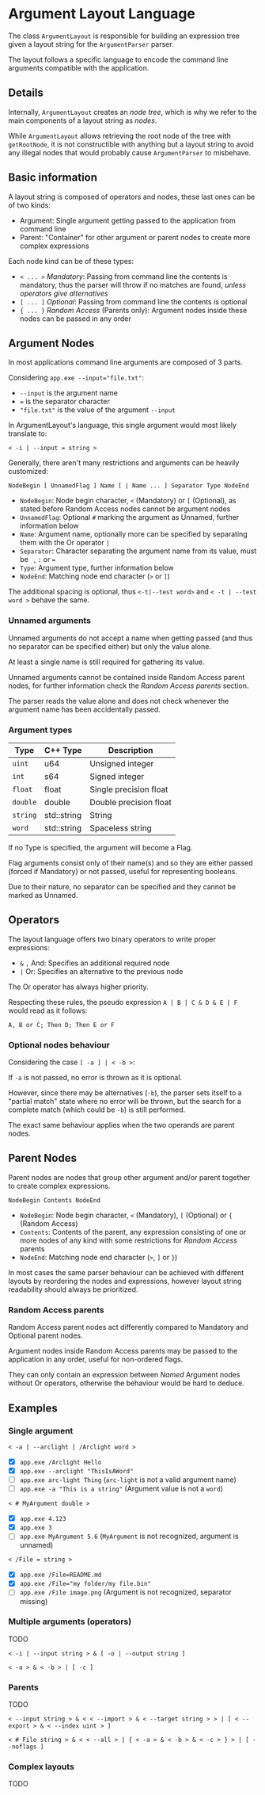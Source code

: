 # Argument Layout Language

The class `ArgumentLayout` is responsible for building an expression tree given a layout string for the `ArgumentParser` parser.

The layout follows a specific language to encode the command line arguments compatible with the application.


## Details

Internally, `ArgumentLayout` creates an *node tree*, which is why we refer to the main components of a layout string as *nodes*.

While `ArgumentLayout` allows retrieving the root node of the tree with `getRootNode`, it is not constructible with anything but a layout string to avoid any illegal nodes that would probably cause `ArgumentParser` to misbehave. 


## Basic information

A layout string is composed of operators and nodes, these last ones can be of two kinds:

- Argument: Single argument getting passed to the application from command line
- Parent: "Container" for other argument or parent nodes to create more complex expressions

Each node kind can be of these types:

- `< ... >` *Mandatory*: Passing from command line the contents is mandatory, thus the parser will throw if no matches are found, *unless operators give alternatives*
- `[ ... ]` *Optional*: Passing from command line the contents is optional
- `{ ... }` *Random Access* (Parents only): Argument nodes inside these nodes can be passed in any order


## Argument Nodes

In most applications command line arguments are composed of 3 parts.

Considering `app.exe --input="file.txt"`:

- `--input` is the argument name
- `=` is the separator character
- `"file.txt"` is the value of the argument `--input`

In ArgumentLayout's language, this single argument would most likely translate to:

`< -i | --input = string >`

Generally, there aren't many restrictions and arguments can be heavily customized:

`NodeBegin [ UnnamedFlag ] Name [ | Name ... ] Separator Type NodeEnd`

- `NodeBegin`: Node begin character, `<` (Mandatory) or `[` (Optional), as stated before Random Access nodes cannot be argument nodes
- `UnnamedFlag`: Optional `#` marking the argument as Unnamed, further information below
- `Name`: Argument name, optionally more can be specified by separating them with the Or operator `|`
- `Separator`: Character separating the argument name from its value, must be ` `,
`:` or `=`
- `Type`: Argument type, further information below
- `NodeEnd`: Matching node end character (`>` or `]`)

The additional spacing is optional, thus `<-t|--test word>` and `< -t | --test word >` behave the same.

### Unnamed arguments

Unnamed arguments do not accept a name when getting passed (and thus no separator can be specified either) but only the value alone.

At least a single name is still required for gathering its value.

Unnamed arguments cannot be contained inside Random Access parent nodes, for further information check the *Random Access parents* section.

The parser reads the value alone and does not check whenever the argument name has been accidentally passed.

### Argument types

| Type     | C++ Type    | Description            |
|----------|-------------|------------------------|
| `uint`   | u64         | Unsigned integer       |
| `int`    | s64         | Signed integer         |
| `float`  | float       | Single precision float |
| `double` | double      | Double precision float |
| `string` | std::string | String                 |
| `word`   | std::string | Spaceless string       |

If no Type is specified, the argument will become a Flag.

Flag arguments consist only of their name(s) and so they are either passed (forced if Mandatory) or not passed, useful for representing booleans.

Due to their nature, no separator can be specified and they cannot be marked as Unnamed.


## Operators

The layout language offers two binary operators to write proper expressions:

- `&` `,` And: Specifies an additional required node
- `|` Or: Specifies an alternative to the previous node

The Or operator has always higher priority.

Respecting these rules, the pseudo expression `A | B | C & D & E | F` would read as it follows:

`A, B or C; Then D; Then E or F`

### Optional nodes behaviour

Considering the case `[ -a ] | < -b >`:

If `-a` is not passed, no error is thrown as it is optional.

However, since there may be alternatives (`-b`), the parser sets itself to a "partial match" state where no error will be thrown, but the search for a complete match (which could be `-b`) is still performed.

The exact same behaviour applies when the two operands are parent nodes.


## Parent Nodes

Parent nodes are nodes that group other argument and/or parent together to create complex expressions.

`NodeBegin Contents NodeEnd`

- `NodeBegin`: Node begin character, `<` (Mandatory), `[` (Optional) or `{` (Random Access)
- `Contents`: Contents of the parent, any expression consisting of one or more nodes of any kind with some restrictions for *Random Access* parents
- `NodeEnd`: Matching node end character (`>`, `]` or `}`)

In most cases the same parser behaviour can be achieved with different layouts by reordering the nodes and expressions, however layout string readability should always be prioritized.

### Random Access parents

Random Access parent nodes act differently compared to Mandatory and Optional parent nodes.

Argument nodes inside Random Access parents may be passed to the application in any order, useful for non-ordered flags.

They can only contain an expression between *Named* Argument nodes without Or operators, otherwise the behaviour would be hard to deduce. 


## Examples

### Single argument

`< -a | --arclight | /Arclight word >`

- [x] `app.exe /Arclight Hello`
- [x] `app.exe --arclight "ThisIsAWord"`
- [ ] `app.exe arc-light Thing` (`arc-light` is not a valid argument name)
- [ ] `app.exe -a "This is a string"` (Argument value is not a `word`)

`< # MyArgument double >`

- [x] `app.exe 4.123`
- [x] `app.exe 3`
- [ ] `app.exe MyArgument 5.6` (`MyArgument` is not recognized, argument is unnamed)

`< /File = string >`

- [x] `app.exe /File=README.md`
- [x] `app.exe /File="my folder/my file.bin"`
- [ ] `app.exe /File image.png` (Argument is not recognized, separator missing)

### Multiple arguments (operators)

TODO

`< -i | --input string > & [ -o | --output string ]`

`< -a > & < -b > | [ -c ]`

### Parents

TODO

`< --input string > & < < --import > & < --target string > > | [ < --export > & < --index uint > ]`

`< # File string > & < < --all > | { < -a > & < -b > & < -c > } > | [ --noflags ]`

### Complex layouts

TODO
